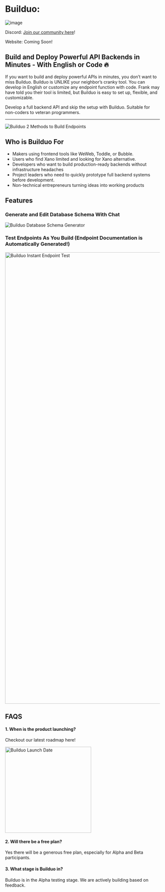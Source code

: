 # Builduo:

![image](https://github.com/user-attachments/assets/3645a4ae-2bd3-4987-a5b8-bb06d609bc23)

Discord: [Join our community here]([url](https://discord.gg/7VYFyQT3He))!

Website: Coming Soon!

## Build and Deploy Powerful API Backends in Minutes - With English or Code 🔥


If you want to build and deploy powerful APIs in minutes, you don’t want to miss Builduo. Builduo is UNLIKE your neighbor’s cranky tool. You can develop in English or customize any endpoint function with code. Frank may have told you their tool is limited, but Builduo is easy to set up, flexible, and customizable.

Develop a full backend API and skip the setup with Builduo. Suitable for non-coders to veteran programmers.

---

![Builduo 2 Methods to Build Endpoints](https://github.com/user-attachments/assets/7979f22c-f4ec-4eae-b463-cad03e7b7d88)

## Who is Builduo For
- Makers using frontend tools like WeWeb, Toddle, or Bubble.
- Users who find Xano limited and looking for Xano alternative.
- Developers who want to build production-ready backends without infrastructure headaches
- Project leaders who need to quickly prototype full backend systems before development.
- Non-technical entrepreneurs turning ideas into working products

## Features
### Generate and Edit Database Schema With Chat
![Builduo Database Schema Generator](https://github.com/user-attachments/assets/f683a9a4-43b2-46fb-9f3a-d8f3f6f423a3)


### Test Endpoints As You Build (Endpoint Documentation is Automatically Generated!)
<img width="1470" alt="Builduo Instant Endpoint Test" src="https://github.com/user-attachments/assets/2eeb9633-a664-44f1-ba88-67e22824de5f">

## FAQS
#### 1. When is the product launching?
Checkout our latest roadmap here!

<img width="280" alt="Builduo Launch Date" src="https://github.com/user-attachments/assets/4017b773-e882-43f2-8499-436ddb74c605">

#### 2. Will there be a free plan?
Yes there will be a generous free plan, especially for Alpha and Beta participants.
#### 3. What stage is Builduo in?
Builduo is in the Alpha testing stage. We are actively building based on feedback.
